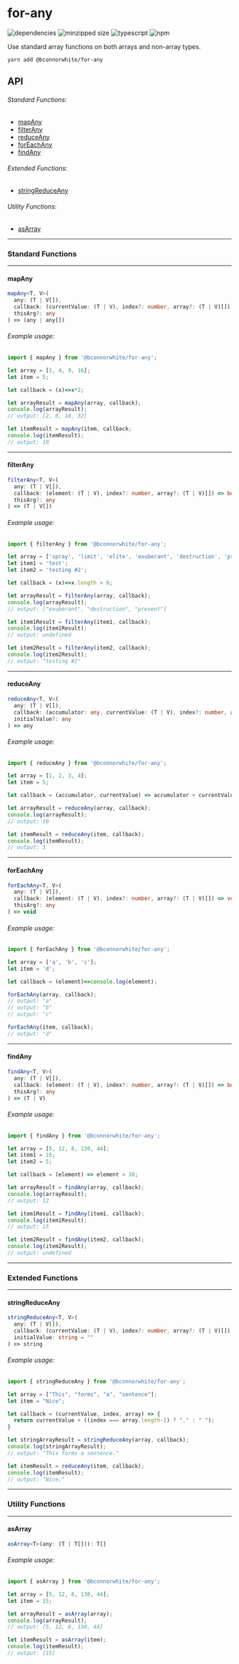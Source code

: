 # for-any
![dependencies](https://img.shields.io/david/ConnorWhite/for-any)
![minzipped size](https://img.shields.io/bundlephobia/minzip/@bconnorwhite/for-any)
![typescript](https://img.shields.io/github/languages/top/ConnorWhite/for-any)
![npm](https://img.shields.io/npm/v/@bconnorwhite/for-any)

Use standard array functions on both arrays and non-array types.

```
yarn add @bconnorwhite/for-any
```

## API

###### Standard Functions:

- [mapAny](#mapAny)  
- [filterAny](#filterAny)  
- [reduceAny](#reduceAny)  
- [forEachAny](#forEachAny)  
- [findAny](#findAny)

###### Extended Functions:

- [stringReduceAny](#stringReduceAny)

###### Utility Functions:

- [asArray](#asArray)

---
### Standard Functions
---

#### mapAny

```ts
mapAny<T, V>(
  any: (T | V[]),
  callback: (currentValue: (T | V), index?: number, array?: (T | V)[]) => any,
  thisArg?: any
) => (any | any[])
```

###### Example usage:

```js
import { mapAny } from '@bconnorwhite/for-any';

let array = [1, 4, 9, 16];
let item = 5;

let callback = (x)=>x*2;

let arrayResult = mapAny(array, callback);
console.log(arrayResult);
// output: [2, 8, 18, 32]

let itemResult = mapAny(item, callback;
console.log(itemResult);
// output: 10
```

---

#### filterAny

```ts
filterAny<T, V>(
  any: (T | V[]),
  callback: (element: (T | V), index?: number, array?: (T | V)[]) => boolean,
  thisArg?: any
) => (T | V[])
```

###### Example usage:

```js
import { filterAny } from '@bconnorwhite/for-any';

let array = ['spray', 'limit', 'elite', 'exuberant', 'destruction', 'present'];
let item1 = 'test';
let item2 = 'testing #2';

let callback = (x)=>x.length > 6;

let arrayResult = filterAny(array, callback);
console.log(arrayResult);
// output: ["exuberant", "destruction", "present"]

let item1Result = filterAny(item1, callback);
console.log(item1Result);
// output: undefined

let item2Result = filterAny(item2, callback);
console.log(item2Result);
// output: "testing #2"
```

---

#### reduceAny

```ts
reduceAny<T, V>(
  any: (T | V[]),
  callback: (accumulator: any, currentValue: (T | V), index?: number, array?: (T | V)[]) => any,
  initialValue?: any
) => any
```

###### Example usage:

```js
import { reduceAny } from '@bconnorwhite/for-any';

let array = [1, 2, 3, 4];
let item = 5;

let callback = (accumulator, currentValue) => accumulator + currentValue;

let arrayResult = reduceAny(array, callback);
console.log(arrayResult);
// output: 10

let itemResult = reduceAny(item, callback);
console.log(itemResult);
// output: 5
```

---

#### forEachAny

```ts
forEachAny<T, V>(
  any: (T | V[]),
  callback: (element: (T | V), index?: number, array?: (T | V)[]) => void,
  thisArg?: any
) => void
```

###### Example usage:

```js
import { forEachAny } from '@bconnorwhite/for-any';

let array = ['a', 'b', 'c'];
let item = 'd';

let callback = (element)=>console.log(element);

forEachAny(array, callback);
// output: "a"
// output: "b"
// output: "c"

forEachAny(item, callback);
// output: "d"
```

---

#### findAny

```ts
findAny<T, V>(
  any: (T | V[]),
  callback: (element: (T | V), index?: number, array?: (T | V)[]) => boolean,
  thisArg?: any
) => (T | V)
```

###### Example usage:

```js
import { findAny } from '@bconnorwhite/for-any';

let array = [5, 12, 8, 130, 44];
let item1 = 15;
let item2 = 5;

let callback = (element) => element > 10;

let arrayResult = findAny(array, callback);
console.log(arrayResult);
// output: 12

let item1Result = findAny(item1, callback);
console.log(item1Result);
// output: 15

let item2Result = findAny(item2, callback);
console.log(item2Result);
// output: undefined
```
---
### Extended Functions
---

#### stringReduceAny

```ts
stringReduceAny<T, V>(
  any: (T | V[]),
  callback: (currentValue: (T | V), index?: number, array?: (T | V)[]) => string,
  initialValue: string = ""
) => string
```

###### Example usage:

```js
import { stringReduceAny } from '@bconnorwhite/for-any';

let array = ["This", "forms", "a", "sentence"];
let item = "Nice";

let callback = (currentValue, index, array) => {
  return currentValue + ((index === array.length-1) ? "." : " ");
}

let stringArrayResult = stringReduceAny(array, callback);
console.log(stringArrayResult);
// output: "This forms a sentence."

let itemResult = reduceAny(item, callback);
console.log(itemResult);
// output: "Nice."
```


---
### Utility Functions
---

#### asArray

```ts
asArray<T>(any: (T | T[])): T[]
```

###### Example usage:

```js
import { asArray } from '@bconnorwhite/for-any';

let array = [5, 12, 8, 130, 44];
let item = 15;

let arrayResult = asArray(array);
console.log(arrayResult);
// output: [5, 12, 8, 130, 44]

let itemResult = asArray(item);
console.log(itemResult);
// output: [15]
```
